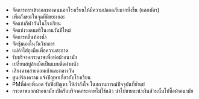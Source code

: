 - จัดการการเข้าออกของคนนอกโรงเรียนให้มีความปลอดภัยมากยิ่งขึ้น (แลกบัตร)
- เพิ่มถังขยะในจุดที่มีขยะเยอะ
- จัดแข่งกีฬากันในโรงเรียน
- จัดแข่งวงดนตรีในงานวันปีใหม่
- จัดการกลิ่นห้องน้ำ
- จัดซุ้มเองในวันวิชาการ
- แม่ค้าใส่ถุงมือเพื่อความสะอาด
- รับบริจาคกระดาษเพื่อห่อผ้าอนามัย
- เปลี่ยนสบู่ล้างมือเป็นแบบติดฝาผนัง
- เสียงตามสายตอนเช้าและกลางวัน
- ศูนย์ร้องความ แจ้งปัญหาเกี่ยวกับโรงเรียน
- PMพี่อ้อยพี่ฉอด รับฟังปัญหา ให้กำลังใจ ในสถานการณ์ปัจจุบันที่ย่ำแย่
- กระดาษแลกผ้าอนามัย เปิดรับบริจาคกระดาษไม่ใช้แล้ว นำไปขายละนำเงินส่วนนั้นไปซื้อผ้าอนามัย